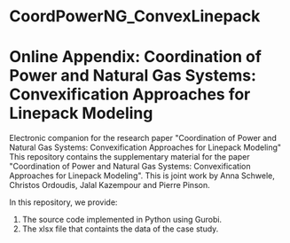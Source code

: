# CoordPowerNG_ConvexLinepack
# Online Appendix: Coordination of Power and Natural Gas Systems: Convexification Approaches for Linepack Modeling

Electronic companion for the research paper "Coordination of Power and Natural Gas Systems: Convexification Approaches for Linepack Modeling"
This repository contains the supplementary material for the paper "Coordination of Power and Natural Gas Systems: Convexification Approaches for Linepack Modeling". 
This is joint work by Anna Schwele, Christos Ordoudis, Jalal Kazempour and Pierre Pinson.

In this repository, we provide:
   1. The source code implemented in Python using Gurobi.
   2. The xlsx file that containts the data of the case study.
